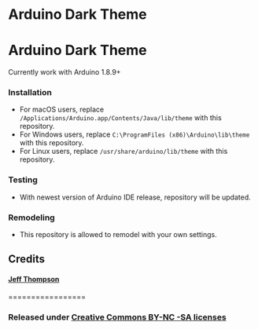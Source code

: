 # Arduino Dark Theme
 Arduino Dark Theme
================
Currently work with Arduino 1.8.9+

### Installation

- For macOS users, replace `/Applications/Arduino.app/Contents/Java/lib/theme` with this repository.
- For Windows users, replace `C:\ProgramFiles (x86)\Arduino\lib\theme` with this repository.
- For Linux users, replace `/usr/share/arduino/lib/theme` with this repository.

### Testing
- With newest version of Arduino IDE release, repository will be updated.

### Remodeling

- This repository is allowed to remodel with your own settings.



## Credits
#### [Jeff Thompson](https://github.com/jeffThompson)
=================
### Released under [Creative Commons BY-NC -SA licenses](https://creativecommons.org/licenses/by-nc-sa/3.0/)

